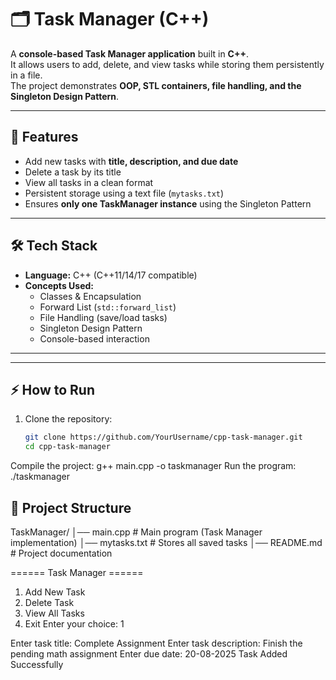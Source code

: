 # 🗂️ Task Manager (C++)

A **console-based Task Manager application** built in **C++**.  
It allows users to add, delete, and view tasks while storing them persistently in a file.  
The project demonstrates **OOP, STL containers, file handling, and the Singleton Design Pattern**.

---

## 🚀 Features
- Add new tasks with **title, description, and due date**
- Delete a task by its title
- View all tasks in a clean format
- Persistent storage using a text file (`mytasks.txt`)
- Ensures **only one TaskManager instance** using the Singleton Pattern

---

## 🛠️ Tech Stack
- **Language:** C++ (C++11/14/17 compatible)
- **Concepts Used:**
  - Classes & Encapsulation
  - Forward List (`std::forward_list`)
  - File Handling (save/load tasks)
  - Singleton Design Pattern
  - Console-based interaction

---

---

## ⚡ How to Run
1. Clone the repository:
   ```bash
   git clone https://github.com/YourUsername/cpp-task-manager.git
   cd cpp-task-manager

   
Compile the project:
g++ main.cpp -o taskmanager
Run the program:
./taskmanager


## 📂 Project Structure
TaskManager/
│── main.cpp # Main program (Task Manager implementation)
│── mytasks.txt # Stores all saved tasks
│── README.md # Project documentation


====== Task Manager ======
1. Add New Task
2. Delete Task
3. View All Tasks
4. Exit
Enter your choice: 1

Enter task title:
Complete Assignment
Enter task description:
Finish the pending math assignment
Enter due date:
20-08-2025
Task Added Successfully
